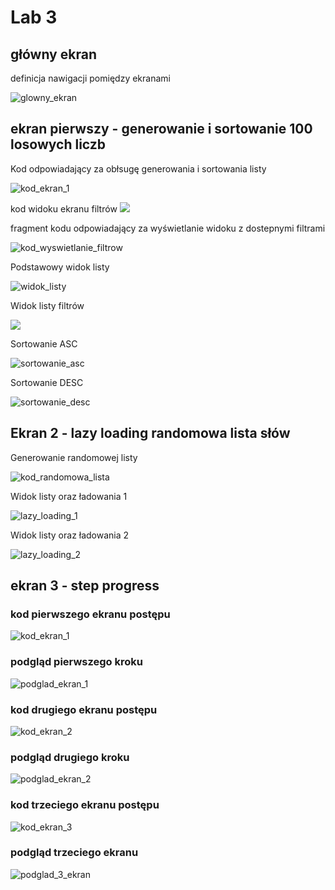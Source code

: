 # Lab 3

## główny ekran

definicja nawigacji pomiędzy ekranami

![glowny_ekran](sc/app_main_code_tabview.png)

## ekran pierwszy - generowanie i sortowanie 100 losowych liczb

Kod odpowiadający za obłsugę generowania i sortowania listy

![kod_ekran_1](sc/kod_ekran_1.png)

kod widoku ekranu filtrów 
![](sc/kod_widok_filtry.png)

fragment kodu odpowiadający za wyświetlanie widoku z dostepnymi filtrami

![kod_wyswietlanie_filtrow](sc/lista_wyswietlanie_filtrow.png)

Podstawowy widok listy 

![widok_listy](sc/widok_listy.png)

Widok listy filtrów

![](sc/widok_dostepnych_filtrow.png)

Sortowanie ASC

![sortowanie_asc](sc/widok_listy_asc.png)

Sortowanie DESC

![sortowanie_desc](sc/widok_listy_dsc.png)

## Ekran 2 - lazy loading randomowa lista słów

Generowanie randomowej listy

![kod_randomowa_lista](sc/lazy_loading_generowanie_listy_slow.png)

Widok listy oraz ładowania 1

![lazy_loading_1](sc/lazy_loading_1.png)

Widok listy oraz ładowania 2

![lazy_loading_2](sc/lazy_loading_2.png)


## ekran 3 - step progress

### kod pierwszego ekranu postępu

![kod_ekran_1](sc/kod_step_progress_1.png)

### podgląd pierwszego kroku

![podglad_ekran_1](sc/step_progress_1_widok.png)

### kod drugiego ekranu postępu

![kod_ekran_2](sc/kod_step_progress_2.png)

### podgląd drugiego kroku

![podglad_ekran_2](sc/step_progress_2.png)

### kod trzeciego ekranu postępu

![kod_ekran_3](/sc/kod_step_progress_final.png)

### podgląd trzeciego ekranu

![podglad_3_ekran](/sc/step_progress_final_widok.png)



